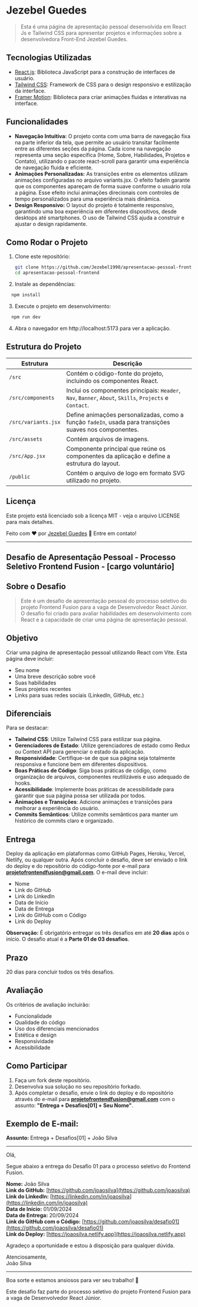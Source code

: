 # Jezebel Guedes
> Esta é uma página de apresentação pessoal desenvolvida em React Js e Tailwind CSS  para apresentar projetos e informações sobre a desenvolvedora Front-End Jezebel Guedes.

## Tecnologias Utilizadas

- [React.js](https://react.dev/): Biblioteca JavaScript para a construção de interfaces de usuário.
- [Tailwind CSS](https://tailwindcss.com/): Framework de CSS para o design responsivo e estilização da interface.
- [Framer Motion](https://www.framer.com/motion/): Biblioteca para criar animações fluidas e interativas na interface.

## Funcionalidades
- **Navegação Intuitiva:** O projeto conta com uma barra de navegação fixa na parte inferior da tela, que permite ao usuário transitar facilmente entre as diferentes seções da página. Cada ícone na navegação representa uma seção específica (Home, Sobre, Habilidades, Projetos e Contato), utilizando o pacote react-scroll para garantir uma experiência de navegação fluida e eficiente.
- **Animações Personalizadas:** As transições entre os elementos utilizam animações configuradas no arquivo variants.jsx. O efeito fadeIn garante que os componentes apareçam de forma suave conforme o usuário rola a página. Esse efeito inclui animações direcionais com controles de tempo personalizados para uma experiência mais dinâmica.
- **Design Responsivo:** O layout do projeto é totalmente responsivo, garantindo uma boa experiência em diferentes dispositivos, desde desktops até smartphones. O uso de Tailwind CSS ajuda a construir e ajustar o design rapidamente.


## Como Rodar o Projeto

1. Clone este repositório:
   ```bash
   git clone https://github.com/Jezebel1990/apresentacao-pessoal-frontend.git
   cd apresentacao-pessoal-frontend
   ```
2. Instale as dependências:
  ```bash
    npm install
   ```
3. Execute o projeto em desenvolvimento:
  ```bash
    npm run dev
   ```
4. Abra o navegador em http://localhost:5173 para ver a aplicação.


## Estrutura do Projeto

| Estrutura         | Descrição                                                                 |
| ----------------- | ------------------------------------------------------------------------- |
| `/src`            | Contém o código-fonte do projeto, incluindo os componentes React.         |
| `/src/components` | Inclui os componentes principais: `Header`, `Nav`, `Banner`, `About`, `Skills`, `Projects` e `Contact`. |
| `/src/variants.jsx` | Define animações personalizadas, como a função `fadeIn`, usada para transições suaves nos componentes. |
| `/src/assets` | Contém arquivos de imagens. |
| `/src/App.jsx`    | Componente principal que reúne os componentes da aplicação e define a estrutura do layout. |
| `/public`         | Contém o arquivo de logo em formato SVG utilizado no projeto.             |


## Licença
Este projeto está licenciado sob a licença MIT - veja o arquivo LICENSE para mais detalhes.

Feito com ♥ por [Jezebel Guedes](https://www.linkedin.com/in/jezebel-guedes/) 👋 Entre em contato!


<hr />

 ## Desafio de Apresentação Pessoal - Processo Seletivo Frontend Fusion - [cargo voluntário]

 ## Sobre o Desafio

> Este é um desafio de apresentação pessoal do processo seletivo do projeto Frontend Fusion para a vaga de Desenvolvedor React Júnior. O desafio foi criado para avaliar  habilidades em desenvolvimento com React e a capacidade de criar uma página de apresentação pessoal.

## Objetivo

Criar uma página de apresentação pessoal utilizando React com Vite. Esta página deve incluir:

- Seu nome
- Uma breve descrição sobre você
- Suas habilidades
- Seus projetos recentes
- Links para suas redes sociais (LinkedIn, GitHub, etc.)

## Diferenciais

Para se destacar:

- **Tailwind CSS**: Utilize Tailwind CSS para estilizar sua página.
- **Gerenciadores de Estado**: Utilize gerenciadores de estado como Redux ou Context API para gerenciar o estado da aplicação.
- **Responsividade**: Certifique-se de que sua página seja totalmente responsiva e funcione bem em diferentes dispositivos.
- **Boas Práticas de Código**: Siga boas práticas de código, como organização de arquivos, componentes reutilizáveis e uso adequado de hooks.
- **Acessibilidade**: Implemente boas práticas de acessibilidade para garantir que sua página possa ser utilizada por todos.
- **Animações e Transições**: Adicione animações e transições para melhorar a experiência do usuário.
- **Commits Semânticos**: Utilize commits semânticos para manter um histórico de commits claro e organizado.

## Entrega

Deploy da aplicação em plataformas como GitHub Pages, Heroku, Vercel, Netlify, ou qualquer outra. Após concluir o desafio, deve ser enviado o link do deploy e do repositório do código-fonte por e-mail para **projetofrontendfusion@gmail.com**. O e-mail deve incluir:

- Nome
- Link do GitHub
- Link do LinkedIn
- Data de Início
- Data de Entrega
- Link do GitHub com o Código
- Link do Deploy

**Observação:** É obrigatório entregar os três desafios em até **20 dias** após o início. O desafio atual é a **Parte 01 de 03 desafios**.

## Prazo
 20 dias para concluir todos os três desafios.

## Avaliação

Os critérios de avaliação incluirão:

- Funcionalidade
- Qualidade do código
- Uso dos diferenciais mencionados
- Estética e design
- Responsividade
- Acessibilidade

## Como Participar

1. Faça um fork deste repositório.
2. Desenvolva sua solução no seu repositório forkado.
3. Após completar o desafio, envie o link do deploy e do repositório através do e-mail para **projetofrontendfusion@gmail.com** com o assunto: **"Entrega + Desafios[01] + Seu Nome"**.

## Exemplo de E-mail:

**Assunto:** Entrega + Desafios[01] + João Silva

---

Olá,

Segue abaixo a entrega do Desafio 01 para o processo seletivo do Frontend Fusion.

**Nome:** João Silva  
**Link do GitHub:** [https://github.com/joaosilva](https://github.com/joaosilva)  
**Link do LinkedIn:** [https://linkedin.com/in/joaosilva](https://linkedin.com/in/joaosilva)  
**Data de Início:** 01/09/2024  
**Data de Entrega:** 20/09/2024  
**Link do GitHub com o Código:** [https://github.com/joaosilva/desafio01](https://github.com/joaosilva/desafio01)  
**Link do Deploy:** [https://joaosilva.netlify.app](https://joaosilva.netlify.app)

Agradeço a oportunidade e estou à disposição para qualquer dúvida.

Atenciosamente,  
João Silva

---

Boa sorte e estamos ansiosos para ver seu trabalho! 🚀

Este desafio faz parte do processo seletivo do projeto Frontend Fusion para a vaga de Desenvolvedor React Júnior.
